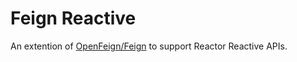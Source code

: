 # Feign Reactive
An extention of [OpenFeign/Feign](https://github.com/OpenFeign/feign) to support Reactor Reactive APIs.

